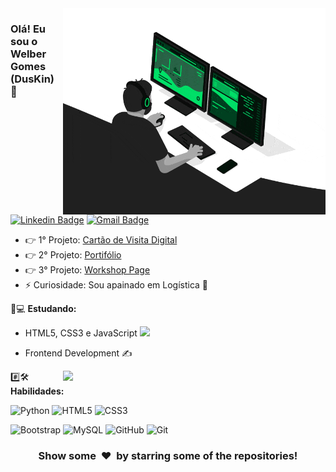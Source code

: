 <img align="right" src="developer.gif" alt="Coder GIF" width="420" height="330">



### Olá! Eu sou o Welber Gomes (DusKin) 👋
[![Linkedin Badge](https://img.shields.io/badge/-duskin-blue?style=flat-square&logo=Linkedin&logoColor=white&link=https://www.linkedin.com/in/duskin-dev/)](https://www.linkedin.com/in/duskin-dev/)
[![Gmail Badge](https://img.shields.io/badge/-dduskindev@gmail.com-c14438?style=flat-square&logo=Gmail&logoColor=white&link=mailto:dduskindev@gmail.com)](mailto:dduskindev@gmail.com) 

- 👉 1° Projeto: [Cartão de Visita Digital](https://duskindev.github.io/Dev-Links) </br>
- 👉 2° Projeto: [Portifólio](https://welbergomes.vercel.app) </br>
- 👉 3° Projeto: [Workshop Page](https://workshop-ebon.vercel.app) </br>
- ⚡ Curiosidade: Sou apainado em Logística 🚛

🚀💻 **Estudando:**
- HTML5, CSS3 e JavaScript <img src="https://media.giphy.com/media/WUlplcMpOCEmTGBtBW/giphy.gif" width="30"> </br>
- Frontend Development  ✍️ </br>

    <a href="https://github.com/DusKinDeV/github-readme-stats" title="Go to Source">
      <img align="right" width=420 height="auto" src="https://github-readme-stats.vercel.app/api?username=DusKinDeV&show_icons=true&theme=dark&border_color=61dafb&hide_border=true&include_all_commits=true" />
    </a>
    
#️⃣🛠 **Habilidades:**

![Python](https://img.shields.io/badge/-Python-000000?style=flat&logo=python)
![HTML5](https://img.shields.io/badge/-HTML5-000000?style=flat&logo=HTML5)
![CSS3](https://img.shields.io/badge/-CSS3-000000?style=flat&logo=CSS3)

![Bootstrap](https://img.shields.io/badge/-Bootstrap-000000?style=flat&logo=bootstrap)
![MySQL](https://img.shields.io/badge/-MySQL-000000?style=flat&logo=MySQL)
![GitHub](https://img.shields.io/badge/-GitHub-000000?style=flat&logo=github&logoColor=FFFFFF)
![Git](https://img.shields.io/badge/-Git-000000?style=flat&logo=git&logoColor=F05032)

<div align="center">
    <h3 align="center">Show some &nbsp;❤️&nbsp; by starring some of the repositories!</h3>
</div>
